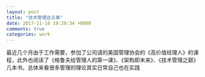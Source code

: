 ```yaml
---
layout: post
title: "技术管理这点事"
date: 2017-11-18 19:29:34 +0800
comments: true
categories: work
---
```


最近几个月由于工作需要，参加了公司请的美国管理协会的《高价值经理人》的课程，此外也阅读了《格鲁夫给管理人的第一课》、《架构即未来》、《技术管理之巅》几本书。总体来看很多管理的理论其实日常自己也在实践